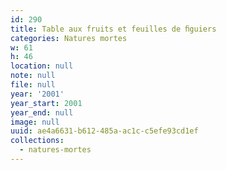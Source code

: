 ```yaml
---
id: 290
title: Table aux fruits et feuilles de ﬁguiers
categories: Natures mortes
w: 61
h: 46
location: null
note: null
file: null
year: '2001'
year_start: 2001
year_end: null
image: null
uuid: ae4a6631-b612-485a-ac1c-c5efe93cd1ef
collections:
  - natures-mortes
---
```


